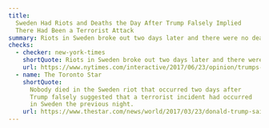 ```yaml
---
title:
  Sweden Had Riots and Deaths the Day After Trump Falsely Implied
  There Had Been a Terrorist Attack
summary: Riots in Sweden broke out two days later and there were no deaths.
checks:
  - checker: new-york-times
    shortQuote: Riots in Sweden broke out two days later and there were no deaths.
    url: https://www.nytimes.com/interactive/2017/06/23/opinion/trumps-lies.html
  - name: The Toronto Star
    shortQuote:
      Nobody died in the Sweden riot that occurred two days after
      Trump falsely suggested that a terrorist incident had occurred
      in Sweden the previous night.
    url: https://www.thestar.com/news/world/2017/03/23/donald-trump-said-14-false-things-in-an-interview-about-how-he-says-false-things.html
---
```

